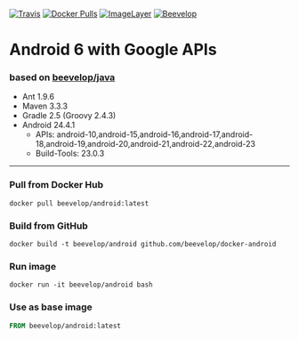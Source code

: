 [![Travis](https://img.shields.io/travis/beevelop/docker-android.svg?style=flat-square)](https://travis-ci.org/beevelop/docker-android)
[![Docker Pulls](https://img.shields.io/docker/pulls/beevelop/android.svg?style=flat-square)](https://links.beevelop.com/d-android)
[![ImageLayer](https://badge.imagelayers.io/beevelop/android:latest.svg)](https://imagelayers.io/?images=beevelop/android:latest)
[![Beevelop](https://links.beevelop.com/honey-badge)](https://beevelop.com)

# Android 6 with Google APIs
### based on [beevelop/java](https://github.com/beevelop/docker-java)
- Ant 1.9.6
- Maven 3.3.3
- Gradle 2.5 (Groovy 2.4.3)
- Android 24.4.1
    + APIs: android-10,android-15,android-16,android-17,android-18,android-19,android-20,android-21,android-22,android-23
    + Build-Tools: 23.0.3

----
### Pull from Docker Hub
```
docker pull beevelop/android:latest
```

### Build from GitHub
```
docker build -t beevelop/android github.com/beevelop/docker-android
```

### Run image
```
docker run -it beevelop/android bash
```

### Use as base image
```Dockerfile
FROM beevelop/android:latest
```
